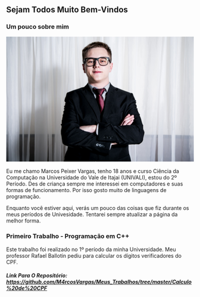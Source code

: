 ## Sejam Todos Muito Bem-Vindos

### Um pouco sobre mim

![Minha Foto](https://github.com/M4rcosVargas/Meus_Trabalhos/blob/master/F-30_Easy-Resize.com.jpg)

Eu me chamo Marcos Peixer Vargas, tenho 18 anos e curso Ciência da Computação na Universidade do Vale de Itajai (UNIVALI), estou do 2º Período. Des de criança sempre me interessei em computadores e suas formas de funcionamento. Por isso gosto muito de linguagens de programação.

Enquanto você estiver aqui, verás um pouco das coisas que fiz durante os meus períodos de Univesidade. Tentarei sempre atualizar a página da melhor forma.

### Primeiro Trabalho - Programação em C++

Este trabalho foi realizado no 1º período da minha Universidade. Meu professor Rafael Ballotin pediu para calcular os dígitos verificadores do CPF.

##### Link Para O Repositório: https://github.com/M4rcosVargas/Meus_Trabalhos/tree/master/Calculo%20de%20CPF
